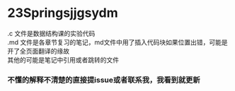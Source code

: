 # 23Springsjjgsydm
.c 文件是数据结构课的实验代码  
.md 文件是各章节复习的笔记，md文件中用了插入代码块如果位置出错，可能是开了全页面翻译的缘故  
其他的可能是笔记中引用或者跳转的文件
### 不懂的解释不清楚的直接提issue或者联系我，我看到就更新

